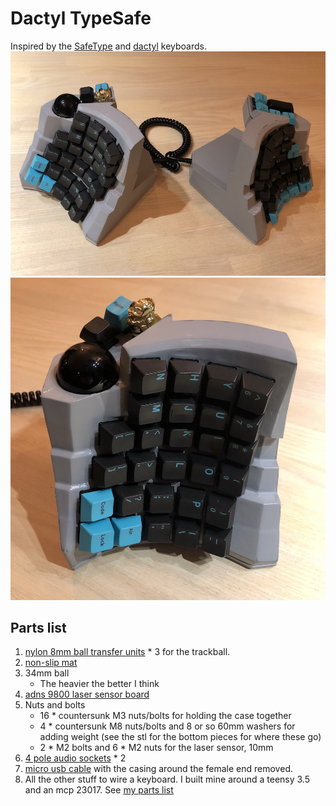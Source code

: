 # Dactyl TypeSafe
Inspired by the [SafeType](https://safetype.com/index.php) and [dactyl](https://github.com/adereth/dactyl-keyboard) keyboards.
![both](typesafe-both.jpg)
![right](typesafe-right.jpg)

## Parts list
1. [nylon 8mm ball transfer units](https://www.aliexpress.com/item/32839736943.html) * 3 for the trackball.
2. [non-slip mat](https://www.amazon.com/ROOS-Self-Stick-Anti-Skid-Furniture-Protectors/dp/B01K7JFXAA)
3. 34mm ball
    - The heavier the better I think
3. [adns 9800 laser sensor board](https://www.tindie.com/products/jkicklighter/adns-9800-laser-motion-sensor/)
4. Nuts and bolts
    - 16 * countersunk M3 nuts/bolts for holding the case together
    - 4 * countersunk M8 nuts/bolts and 8 or so 60mm washers for adding weight (see the stl for the bottom pieces for where these go)
    - 2 * M2 bolts and 6 * M2 nuts for the laser sensor, 10mm
5. [4 pole audio sockets](https://www.aliexpress.com/item/4000105730426.html) * 2
6. [micro usb cable](https://www.amazon.com/UGREEN-Adapter-Samsung-Controller-Android/dp/B00N9S9Z0G) with the casing around the female end removed.
7. All the other stuff to wire a keyboard. I built mine around a teensy 3.5 and an mcp 23017. See [my parts list](teensy3#parts-list)

